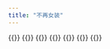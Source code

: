 ```yaml
---
title: "不再女装"
---
```


{{<mangaimg src="manga/natsuichi/wont-josou/01.jpg" alt="1">}}
{{<mangaimg src="manga/natsuichi/wont-josou/02.jpg" alt="2">}}
{{<mangaimg src="manga/natsuichi/wont-josou/03.jpg" alt="3">}}
{{<mangaimg src="manga/natsuichi/wont-josou/04.jpg" alt="4">}}
{{<mangaimg src="manga/natsuichi/wont-josou/05.jpg" alt="5">}}
{{<mangaimg src="manga/natsuichi/wont-josou/06.jpg" alt="6">}}
{{<mangaimg src="manga/natsuichi/wont-josou/07.jpg" alt="7">}}